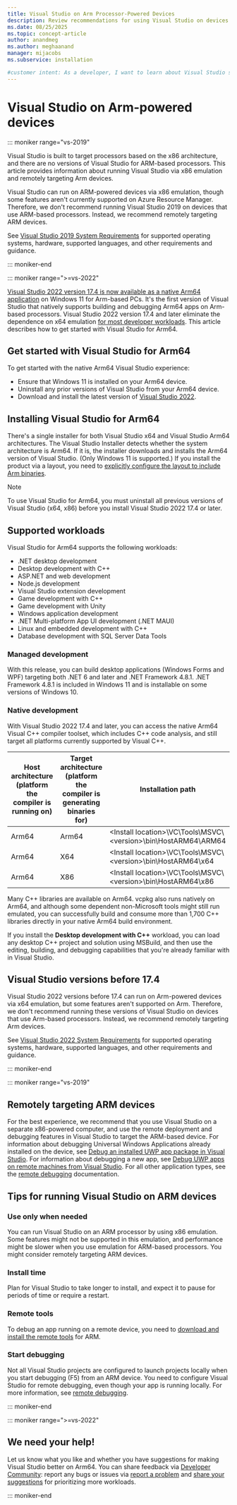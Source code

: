 ```yaml
---
title: Visual Studio on Arm Processor-Powered Devices
description: Review recommendations for using Visual Studio on devices with Arm-based processors, including supported workloads and remote targeting.
ms.date: 08/25/2025
ms.topic: concept-article
author: anandmeg
ms.author: meghaanand
manager: mijacobs
ms.subservice: installation

#customer intent: As a developer, I want to learn about Visual Studio support for Arm so that I can determine the best path for getting started with building and debugging Arm64 apps by using Visual Studio.  
---
```

# Visual Studio on Arm-powered devices

::: moniker range="vs-2019"

Visual Studio is built to target processors based on the x86 architecture, and there are no versions of Visual Studio for ARM-based processors. This article provides information about running Visual Studio via x86 emulation and remotely targeting Arm devices. 

Visual Studio can run on ARM-powered devices via x86 emulation, though some features aren't currently supported on Azure Resource Manager. Therefore, we don't recommend running Visual Studio 2019 on devices that use ARM-based processors. Instead, we recommend remotely targeting ARM devices.

See [Visual Studio 2019 System Requirements](/visualstudio/releases/2019/system-requirements) for supported operating systems, hardware, supported languages, and other requirements and guidance.

::: moniker-end

::: moniker range=">=vs-2022"

[Visual Studio 2022 version 17.4 is now available as a native Arm64 application](https://aka.ms/vs/arm64) on Windows 11 for Arm-based PCs. It's the first version of Visual Studio that natively supports building and debugging Arm64 apps on Arm-based processors. Visual Studio 2022 version 17.4 and later eliminate the dependence on x64 emulation [for most developer workloads](#supported-workloads). This article describes how to get started with Visual Studio for Arm64.

## Get started with Visual Studio for Arm64

To get started with the native Arm64 Visual Studio experience:

- Ensure that Windows 11 is installed on your Arm64 device.
- Uninstall any prior versions of Visual Studio from your Arm64 device.
- Download and install the latest version of [Visual Studio 2022](https://visualstudio.microsoft.com/vs/).

## Installing Visual Studio for Arm64

There's a single installer for both Visual Studio x64 and Visual Studio Arm64 architectures. The Visual Studio Installer detects whether the system architecture is Arm64. If it is, the installer downloads and installs the Arm64 version of Visual Studio. (Only Windows 11 is supported.) If you install the product via a layout, you need to [explicitly configure the layout to include Arm binaries](./use-command-line-parameters-to-install-visual-studio.md#layout-command-and-command-line-parameters).

> [!NOTE]
> To use Visual Studio for Arm64, you must uninstall all previous versions of Visual Studio (x64, x86) before you install Visual Studio 2022 17.4 or later.

## Supported workloads

Visual Studio for Arm64 supports the following workloads:

- .NET desktop development
- Desktop development with C++
- ASP.NET and web development
- Node.js development
- Visual Studio extension development
- Game development with C++
- Game development with Unity
- Windows application development
- .NET Multi-platform App UI development (.NET MAUI)
- Linux and embedded development with C++
- Database development with SQL Server Data Tools

### Managed development

With this release, you can build desktop applications (Windows Forms and WPF) targeting both .NET 6 and later and .NET Framework 4.8.1. 
.NET Framework 4.8.1 is included in Windows 11 and is installable on some versions of Windows 10. 

### Native development

With Visual Studio 2022 17.4 and later, you can access the native Arm64 Visual C++ compiler toolset, which includes C++ code analysis, and still target all platforms currently supported by Visual C++.

| **Host architecture (platform the compiler is running on)** | **Target architecture (platform the compiler is generating binaries for)** | **Installation path** |
| ----------- | ------ | --------------- |
| Arm64 | Arm64 | \<Install location\>\VC\Tools\MSVC\\<version\>\bin\HostARM64\ARM64 |
| Arm64 | X64 | \<Install location\>\VC\Tools\MSVC\\<version\>\bin\HostARM64\x64 |
| Arm64 | X86 | \<Install location\>\VC\Tools\MSVC\\<version\>\bin\HostARM64\x86 |

Many C++ libraries are available on Arm64. vcpkg also runs natively on Arm64, and although some dependent non-Microsoft tools might still run emulated, you can successfully build and consume more than 1,700 C++ libraries directly in your native Arm64 build environment.

If you install the **Desktop development with C++** workload, you can load any desktop C++ project and solution using MSBuild, and then use the editing, building, and debugging capabilities that you're already familiar with in Visual Studio.

## Visual Studio versions before 17.4

Visual Studio 2022 versions before 17.4 can run on Arm-powered devices via x64 emulation, but some features aren't supported on Arm. Therefore, we don't recommend running these versions of Visual Studio on devices that use Arm-based processors. Instead, we recommend remotely targeting Arm devices.

See [Visual Studio 2022 System Requirements](/visualstudio/releases/2022/system-requirements) for supported operating systems, hardware, supported languages, and other requirements and guidance.

::: moniker-end

::: moniker range="vs-2019"

## Remotely targeting ARM devices

For the best experience, we recommend that you use Visual Studio on a separate x86-powered computer, and use the remote deployment and debugging features in Visual Studio to target the ARM-based device. For information about debugging Universal Windows Applications already installed on the device, see [Debug an installed UWP app package in Visual Studio](../debugger/debug-installed-app-package.md). For information about debugging a new app, see [Debug UWP apps on remote machines from Visual Studio](../debugger/run-windows-store-apps-on-a-remote-machine.md). For all other application types, see the [remote debugging](../debugger/remote-debugging.md) documentation.

## Tips for running Visual Studio on ARM devices

### Use only when needed

You can run Visual Studio on an ARM processor by using x86 emulation. Some features might not be supported in this emulation, and performance might be slower when you use emulation for ARM-based processors. You might consider remotely targeting ARM devices.

### Install time

Plan for Visual Studio to take longer to install, and expect it to pause for periods of time or require a restart.
 
### Remote tools

To debug an app running on a remote device, you need to [download and install the remote tools](../debugger/remote-debugging.md#download-and-install-the-remote-tools) for ARM.

### Start debugging

Not all Visual Studio projects are configured to launch projects locally when you start debugging (F5) from an ARM device. You need to configure Visual Studio for remote debugging, even though your app is running locally. For more information, see [remote debugging](../debugger/remote-debugging.md).

::: moniker-end

::: moniker range=">=vs-2022"

## We need your help!

Let us know what you like and whether you have suggestions for making Visual Studio better on Arm64. You can share feedback via [Developer Community](https://developercommunity.visualstudio.com/home): report any bugs or issues via [report a problem](../ide/how-to-report-a-problem-with-visual-studio.md) and [share your suggestions](https://developercommunity.visualstudio.com/report?space=8&entry=suggestion) for prioritizing more workloads.

::: moniker-end
